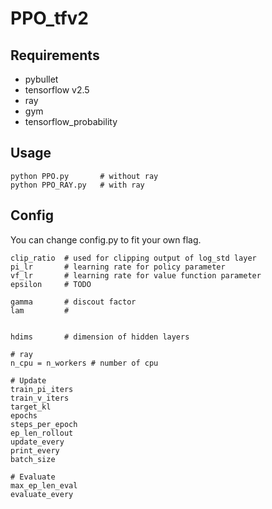 # PPO_tfv2

## Requirements

- pybullet
- tensorflow v2.5
- ray
- gym
- tensorflow_probability

## Usage

```
python PPO.py       # without ray
python PPO_RAY.py   # with ray
```

## Config
You can change config.py to fit your own flag.

```
clip_ratio  # used for clipping output of log_std layer
pi_lr       # learning rate for policy parameter
vf_lr       # learning rate for value function parameter
epsilon     # TODO

gamma       # discout factor 
lam         # 


hdims       # dimension of hidden layers

# ray
n_cpu = n_workers # number of cpu

# Update
train_pi_iters
train_v_iters
target_kl
epochs
steps_per_epoch
ep_len_rollout
update_every
print_every
batch_size

# Evaluate
max_ep_len_eval
evaluate_every
```
